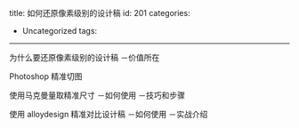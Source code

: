 title: 如何还原像素级别的设计稿
id: 201
categories:
  - Uncategorized
tags:
---

为什么要还原像素级别的设计稿
－价值所在

Photoshop
精准切图

使用马克曼量取精准尺寸
－如何使用
－技巧和步骤

使用 alloydesign 精准对比设计稿
－如何使用
－实战介绍